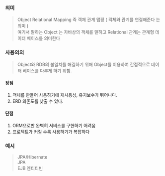 ### 의미
> Object Relational Mapping 즉 객체 관계 맵핑 ( 객체와 관계를 연결해준다 는 의미 )   
> 여기서 말하는 Object 는 자바상의 객체를 말하고 Relational 관계는 관계형 데이터 베이스를 의미한다 

### 사용의의
> Object와 RDB의 불일치를 해결하기 위해 Object를 이용하여 간접적으로 데이터 베이스를 다루게 하기 위함.  

#### 장점
1. 객체를 만들어 사용하기에 재사용성, 유지보수가 뛰어나다.
2. ERD 의존도를 낮출 수 있다. 

#### 단점
1. ORM으로만 완벽히 서비스를 구현하기 어려움
2. 프로젝트가 커질 수록 사용하기가 복잡하다
### 예시
> JPA/Hibernate  
> JPA  
> EJB 엔티티빈  